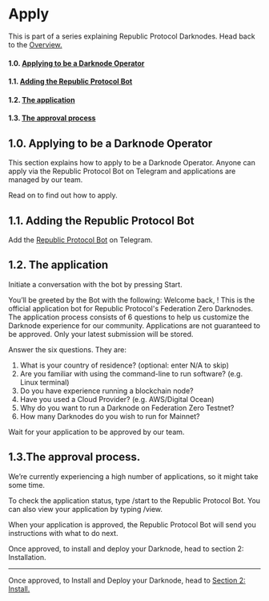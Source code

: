 # Apply
This is part of a series explaining Republic Protocol Darknodes. Head back to the [Overview.]()

#### 1.0. [Applying to be a Darknode Operator](#10-applying-to-be-a-darknode-operator-1)
#### 1.1. [Adding the Republic Protocol Bot](#11-adding-the-republic-protocol-bot-1)
#### 1.2. [The application](#12-the-application-1)
#### 1.3. [The approval process](#13the-approval-process)


## 1.0. Applying to be a Darknode Operator
This section explains how to apply to be a Darknode Operator. Anyone can apply via the Republic Protocol Bot on Telegram and applications are managed by our team.  

Read on to find out how to apply. 



## 1.1. Adding the Republic Protocol Bot
Add the [Republic Protocol Bot](https://t.me/republicprotocolbot) on Telegram. 


## 1.2. The application
Initiate a conversation with the bot by pressing Start. 


You’ll be greeted by the Bot with the following: 
Welcome back, <username>!
This is the official application bot for Republic Protocol's Federation Zero Darknodes. The application process consists of 6 questions to help us customize the Darknode experience for our community. Applications are not guaranteed to be approved. Only your latest submission will be stored.


Answer the six questions. They are:
1. What is your country of residence? (optional: enter N/A to skip)
2. Are you familiar with using the command-line to run software? (e.g. Linux terminal)
3. Do you have experience running a blockchain node?
4. Have you used a Cloud Provider? (e.g. AWS/Digital Ocean)
5. Why do you want to run a Darknode on Federation Zero Testnet?
6. How many Darknodes do you wish to run for Mainnet?

Wait for your application to be approved by our team.


## 1.3.The approval process.
We’re currently experiencing a high number of applications, so it might take some time. 

To check the application status, type /start to the Republic Protocol Bot. You can also view your application by typing /view. 

When your application is approved, the Republic Protocol Bot will send you instructions with what to do next. 

Once approved, to install and deploy your Darknode, head to section 2: Installation. 


---
Once approved, to Install and Deploy your Darknode, head to [Section 2: Install.](bear://x-callback-url/open-note?id=3969563F-2BE8-41BF-BB96-6C70D82138E1-12887-000056A75FF45FBD)


